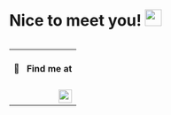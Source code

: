 <h1>Nice to meet you! <img src="https://media.giphy.com/media/hvRJCLFzcasrR4ia7z/giphy.gif" width="30"></h1>

<table align="right" width="130" height="100%">
 <tr><td><h4>🔎 &nbsp; Find me at</h4></td></tr>
 <tr><td><a href="https://www.linkedin.com/in/santiagocarrascocampa/" target="_blank" rel="noopener noreferrer"><img src="https://img.shields.io/badge/-LinkedIn-0a0a0a?&logo=linkedin&logoColor=0A66C2&link=https://www.linkedin.com/in/santiagocarrascocampa/" align="right" height="24"></a></td></tr>
</table>

<h3 align="left">The "hacker" of the family 👾</h3>

### About me

I’m a Web Developer, can handle both Frontend and Backend (my favorite: **Frontend** 🤤)\
always learning new stuff and trying to applying it in my current workflow.

**Happy to share my knowledge to the community and teammates 🗣**

- 🖌 &nbsp;Able to do UI/UX stuff
- 📚 &nbsp;Currently learning: &nbsp;![Python](https://img.shields.io/badge/-Python-0a0a0a?&logo=python)&nbsp;![AWS](https://img.shields.io/badge/-AWS-0a0a0a?&logo=amazon-aws)&nbsp;![SASS](https://img.shields.io/badge/-SASS-0a0a0a?&logo=sass)&nbsp;

<details>
<summary>Some other facts to know</summary>
 
- 🥎 &nbsp;Love sports
- 🃏 &nbsp;In my free time I play Poker
- 💵 &nbsp;Learning crypto & NFT stuff
</details>

</br>

### 🕓&nbsp;This week I spent my time on:
<!--START_SECTION:waka-->

```text
From: 30 April 2023 - To: 07 May 2023

TypeScript   5 hrs 15 mins   █████████████▓░░░░░░░░░░░   54.70 %
SCSS         2 hrs 6 mins    █████▒░░░░░░░░░░░░░░░░░░░   21.93 %
Other        1 hr 5 mins     ██▓░░░░░░░░░░░░░░░░░░░░░░   11.31 %
JSON         21 mins         █░░░░░░░░░░░░░░░░░░░░░░░░   03.76 %
Docker       20 mins         █░░░░░░░░░░░░░░░░░░░░░░░░   03.54 %
YAML         16 mins         ▓░░░░░░░░░░░░░░░░░░░░░░░░   02.88 %
TSConfig     4 mins          ▒░░░░░░░░░░░░░░░░░░░░░░░░   00.82 %
Bash         4 mins          ▒░░░░░░░░░░░░░░░░░░░░░░░░   00.80 %
Git Config   1 min           ░░░░░░░░░░░░░░░░░░░░░░░░░   00.26 %
XML          0 secs          ░░░░░░░░░░░░░░░░░░░░░░░░░   00.01 %
```

<!--END_SECTION:waka-->

</br>

### Languages

![Typescript](https://img.shields.io/badge/-Typescript-0a0a0a?&logo=typescript)
![Javascript](https://img.shields.io/badge/-Javascript-0a0a0a?&logo=javascript)
![Solidity](https://img.shields.io/badge/-Solidity-0a0a0a?&logo=solidity)
![Swift](https://img.shields.io/badge/-Swift-0a0a0a?&logo=swift)

### Technologies & Tools

![React](https://img.shields.io/badge/-React-0a0a0a?&logo=react)
![Next.js](https://img.shields.io/badge/-Next.js-0a0a0a?&logo=next.js)
![Jest](https://img.shields.io/badge/-Jest-0a0a0a?&logo=jest&logoColor=C63D14)
![Testing Library](https://img.shields.io/badge/-Testing_Library-0a0a0a?&logo=TestingLibrary)
![React Native](https://img.shields.io/badge/-React_Native-0a0a0a?&logo=react)
![React-Query](https://img.shields.io/badge/-React_Query-0a0a0a?&logo=ReactQuery)
![React-Hook-Form](https://img.shields.io/badge/-React_Hook_Form-0a0a0a?&logo=ReactHookForm)
![Tailwind CSS](https://img.shields.io/badge/-Tailwind_CSS-0a0a0a?&logo=TailwindCSS)
![Styled-components](https://img.shields.io/badge/-Styled_Components-0a0a0a?&logo=StyledComponents)
![Web3.js](https://img.shields.io/badge/-Web3.js-0a0a0a?&logo=Web3.js)
![Node.js](https://img.shields.io/badge/-Node-0a0a0a?&logo=node.js)
![Express](https://img.shields.io/badge/-Express-0a0a0a?&logo=express)
![Figma](https://img.shields.io/badge/-Figma-0a0a0a?&logo=figma)
![Eslint](https://img.shields.io/badge/-Eslint-0a0a0a?&logo=eslint&logoColor=482FBD)
![Prettier](https://img.shields.io/badge/-Prettier-0a0a0a?&logo=prettier)
![AWS Amplify](https://img.shields.io/badge/-AWS_Amplify-0a0a0a?&logo=AWSAmplify)
![Docker](https://img.shields.io/badge/-Docker-0a0a0a?&logo=docker)
![Firebase](https://img.shields.io/badge/-Firebase-0a0a0a?&logo=Firebase)

### Databases

![MongoDB](https://img.shields.io/badge/-MongoDB-0a0a0a?&logo=mongodb)
![PostgreSQL](https://img.shields.io/badge/-PostgreSQL-0a0a0a?&logo=postgresql)

---

<p align="right"><img src="https://komarev.com/ghpvc/?username=santychuy&label=Profile%20views&color=0e75b6&style=flat" alt="santychuy" /></p>
